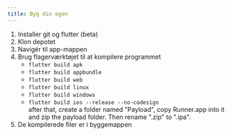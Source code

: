 ```yaml
---
title: Byg din egen
---
```


1. Installer git og flutter (beta)
2. Klon depotet
3. Navigér til app-mappen
4. Brug flagerværktøjet til at kompilere programmet
   - `flutter build apk`
   - `flutter build appbundle`
   - `flutter build web`
   - `flutter build linux`
   - `flutter build windows`
   - `flutter build ios --release --no-codesign`\
     after that, create a folder named "Payload", copy Runner.app into it and zip the payload folder. Then rename ".zip" to ".ipa".
5. De kompilerede filer er i byggemappen
